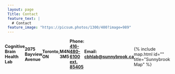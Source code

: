 ```yaml
---
layout: page
Title: Contact
feature_text: |
  # Contact
feature_image: "https://picsum.photos/1300/400?image=989"
---
```

<ul class="" style="display: flex; align-items: center; justify-content: center;">
<b>Cognitive Brain Health Lab</b><br/>
<b>2075 Bayview Avenue</b><br/> 
<b>Toronto, ON</b><br/>
<b>M4N 3M5</b><br/>
<b>Phone: <a href="tel:4164806100">416-480-6100 ext. 85405</a></b><br/>
<b>Email: <a href="mailto:cbhlab@sunnybrook.ca">cbhlab@sunnybrook.ca</a></b>
<br/>
{% include map.html id="" title="Sunnybrook Map" %}
</ul>